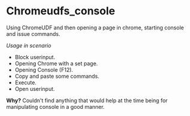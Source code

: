 # Chromeudfs_console
Using ChromeUDF and then opening a page in chrome, starting console and issue commands.

*Usage in scenario*
- Block userinput.
- Opening Chrome with a set page.
- Opening Console (F12).
- Copy and paste some commands.
- Execute.
- Open userinput.

**Why?**
Couldn't find anything that would help at the time being for manipulating console in a good manner.
